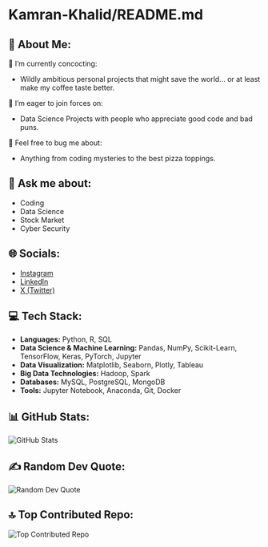 # Kamran-Khalid/README.md

## 💫 About Me:
🔧 I’m currently concocting:
- Wildly ambitious personal projects that might save the world... or at least make my coffee taste better.

🤝 I’m eager to join forces on:
- Data Science Projects with people who appreciate good code and bad puns.

💬 Feel free to bug me about:
- Anything from coding mysteries to the best pizza toppings.

## 💬 Ask me about:
- Coding
- Data Science
- Stock Market
- Cyber Security

## 🌐 Socials:
- [Instagram](https://www.instagram.com)
- [LinkedIn](https://www.linkedin.com)
- [X (Twitter)](https://www.twitter.com)

## 💻 Tech Stack:
- **Languages:** Python, R, SQL
- **Data Science & Machine Learning:** Pandas, NumPy, Scikit-Learn, TensorFlow, Keras, PyTorch, Jupyter
- **Data Visualization:** Matplotlib, Seaborn, Plotly, Tableau
- **Big Data Technologies:** Hadoop, Spark
- **Databases:** MySQL, PostgreSQL, MongoDB
- **Tools:** Jupyter Notebook, Anaconda, Git, Docker

## 📊 GitHub Stats:
![GitHub Stats](https://github-readme-stats.vercel.app/api?username=Kamran-Khalid&show_icons=true&theme=radical)

## ✍️ Random Dev Quote:
![Random Dev Quote](https://quotes-github-readme.vercel.app/api?type=horizontal)

## 🔝 Top Contributed Repo:
![Top Contributed Repo](https://github-readme-stats.vercel.app/api/pin/?username=Kamran-Khalid&repo=repo-name&theme=radical)
